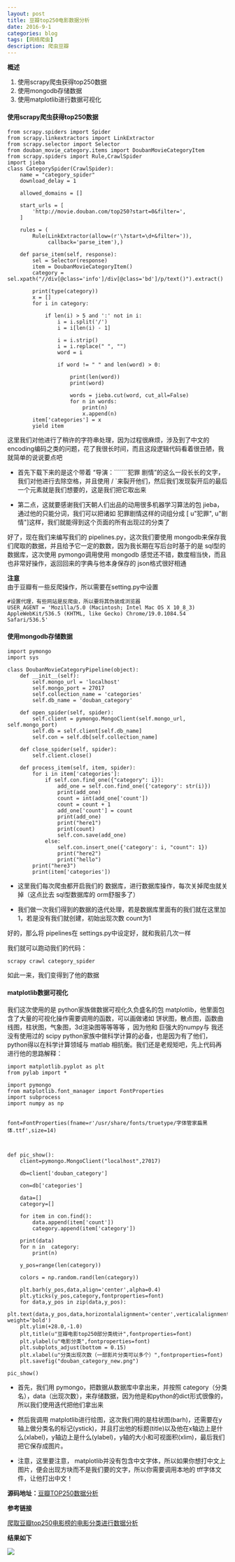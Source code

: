 ```yaml
---
layout: post
title: 豆瓣top250电影数据分析
date: 2016-9-1
categories: blog
tags: [网络爬虫]
description: 爬虫豆瓣 
---
```


**概述**        

1. 使用scrapy爬虫获得top250数据       
2. 使用mongodb存储数据 
3. 使用matplotlib进行数据可视化


#### 使用scrapy爬虫获得top250数据               

```
from scrapy.spiders import Spider
from scrapy.linkextractors import LinkExtractor
from scrapy.selector import Selector
from douban_movie_category.items import DoubanMovieCategoryItem
from scrapy.spiders import Rule,CrawlSpider
import jieba
class CategorySpider(CrawlSpider):
    name = "category_spider"
    download_delay = 1

    allowed_domains = []

    start_urls = [
        'http://movie.douban.com/top250?start=0&filter=',
    ]

    rules = (
        Rule(LinkExtractor(allow=(r'\?start=\d+&filter=')),
             callback='parse_item'),)

    def parse_item(self, response):
        sel = Selector(response)
        item = DoubanMovieCategoryItem()
        category = sel.xpath("//div[@class='info']/div[@class='bd']/p/text()").extract()

        print(type(category))
        x = []
        for i in category:

            if len(i) > 5 and ':' not in i:
                i = i.split('/')
                i = i[len(i) - 1]

                i = i.strip()
                i = i.replace(" ", "")
                word = i

                if word != " " and len(word) > 0:

                    print(len(word))
                    print(word)

                    words = jieba.cut(word, cut_all=False)
                    for n in words:
                        print(n)
                        x.append(n)
        item['categories'] = x
        yield item

```

这里我们对他进行了稍许的字符串处理，因为过程很麻烦，涉及到了中文的encoding编码之类的问题，花了我很长时间，而且这段逻辑代码看着很丑陋，我就简单的说说要点吧

- 首先下载下来的是这个带着 “导演：```````犯罪 剧情”的这么一段长长的文字，我们对他进行去除空格，并且使用 / `来裂开他们，然后我们发现裂开后的最后一个元素就是我们想要的，这是我们把它取出来

- 第二点，这就要感谢我们天朝人们出品的动用很多机器学习算法的包 jieba，通过他的只能分词，我们可以把诸如 犯罪剧情这样的词组分成 [ u"犯罪", u"剧情"]这样，我们就能得到这个页面的所有出现过的分类了

好了，现在我们来编写我们的 pipelines.py，这次我们要使用 mongodb来保存我们爬取的数据，并且给予它一定的数数，因为我长期在写后台时基于的是 sql型的数据库，这次使用 pymongo调用使用 mongodb 感觉还不错，数度相当快，而且也非常好操作，返回回来的字典与他本身保存的 json格式很好相通

**注意**       
由于豆瓣有一些反爬操作，所以需要在setting.py中设置   

```
#设置代理，有些网站是反爬虫，所以要将其伪装成浏览器
USER_AGENT = 'Mozilla/5.0 (Macintosh; Intel Mac OS X 10_8_3) AppleWebKit/536.5 (KHTML, like Gecko) Chrome/19.0.1084.54 Safari/536.5'
```

#### 使用mongodb存储数据      

```
import pymongo
import sys

class DoubanMovieCategoryPipeline(object):
    def __init__(self):
        self.mongo_url = 'localhost'
        self.mongo_port = 27017
        self.collection_name = 'categories'
        self.db_name = 'douban_category'

    def open_spider(self, spider):
        self.client = pymongo.MongoClient(self.mongo_url, self.mongo_port)
        self.db = self.client[self.db_name]
        self.con = self.db[self.collection_name]

    def close_spider(self, spider):
        self.client.close()

    def process_item(self, item, spider):
        for i in item['categories']:
            if self.con.find_one({"category": i}):
                add_one = self.con.find_one({'category': str(i)})
                print(add_one)
                count = int(add_one['count'])
                count = count + 1
                add_one['count'] = count
                print(add_one)
                print("here1")
                print(count)
                self.con.save(add_one)
            else:
                self.con.insert_one({'category': i, "count": 1})
                print("here2")
                print("hello")
        print("here3")
        print(item['categories'])
```

- 这里我们每次爬虫都开启我们的 数据库，进行数据库操作，每次关掉爬虫就关掉（这点比去 sql型数据库的 orm舒服多了）

- 我们做一次我们得到的数据的迭代处理，若是数据库里面有的我们就在这里加1，若是没有我们就创建，初始出现次数 count为1

好的，那么将 pipelines在 settings.py中设定好，就和我前几次一样

我们就可以跑动我们的代码：

```
scrapy crawl category_spider
```

如此一来，我们变得到了他的数据


#### matplotlib数据可视化       

我们这次使用的是 python家族做数据可视化久负盛名的包 matplotlib，他里面包含了大量的可视化操作需要调用的函数，可以画做诸如 饼状图，散点图，函数曲线图，柱状图，气象图，3d渲染图等等等等 ，因为他和 巨强大的numpy与 我还没有使用过的 scipy python家族中做科学计算的必备，也是因为有了他们，python得以在科学计算领域与 matlab 相抗衡。我们还是老规矩吧，先上代码再进行他的思路解释：


```
import matplotlib.pyplot as plt
from pylab import *

import pymongo
from matplotlib.font_manager import FontProperties
import subprocess
import numpy as np


font=FontProperties(fname=r'/usr/share/fonts/truetype/字体管家扁黑体.ttf',size=14)



def pic_show():
    client=pymongo.MongoClient("localhost",27017)

    db=client['douban_category']

    con=db['categories']

    data=[]
    category=[]

    for item in con.find():
        data.append(item['count'])
        category.append(item['category'])

    print(data)
    for n in  category:
        print(n)

    y_pos=range(len(category))

    colors = np.random.rand(len(category))

    plt.barh(y_pos,data,align='center',alpha=0.4)
    plt.yticks(y_pos,category,fontproperties=font)
    for data,y_pos in zip(data,y_pos):
        plt.text(data,y_pos,data,horizontalalignment='center',verticalalignment='center', weight='bold')
    plt.ylim(+28.0,-1.0)
    plt,title(u"豆瓣电影top250部分类统计",fontproperties=font)
    plt.ylabel(u"电影分类",fontproperties=font)
    plt.subplots_adjust(bottom = 0.15)
    plt.xlabel(u"分类出现次数（一部影片分类可以多个）",fontproperties=font)
    plt.savefig("douban_category_new.png")

pic_show()
```

- 首先，我们用 pymongo，把数据从数据库中拿出来，并按照 category（分类名），data（出现次数），来存储数据，因为他是和python的dict形式很像的，所以我们使用迭代把他们拿出来

- 然后我调用 matplotlib进行绘图，这次我们用的是柱状图(barh)，还需要在y轴上做分类名的标记(ystick)，并且打出他的标题(title)以及他在x轴边上是什么(xlabel)，y轴边上是什么(ylabel)，y轴的大小和可视面积(xlim)，最后我们把它保存成图片。

- 注意，这里要注意，                    matplotlib并没有包含中文字体，所以如果你想打中文上图片，便会出现方块而不是我们要的文字，所以你需要调用本地的 tff字体文件，让他打出中文！        


**源码地址：**[豆瓣TOP250数据分析](https://github.com/whuhan2013/pythoncode/tree/master/douban_movie_category)

**参考链接**      

[爬取豆瓣top250电影榜的电影分类进行数据分析](http://aljun.me/post/9)

**结果如下**     

![](https://github.com/whuhan2013/pythoncode/blob/master/douban_movie_category/douban_movie_category/douban_category_new.png?raw=true)